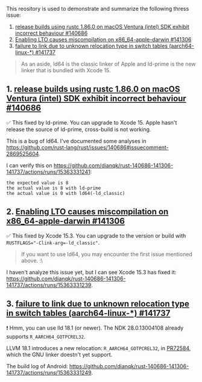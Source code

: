 This reository is used to demonstrate and summarize the following thress issue:

1. [release builds using rustc 1.86.0 on macOS Ventura (intel) SDK exhibit incorrect behaviour #140686](https://github.com/rust-lang/rust/issues/140686)
2. [Enabling LTO causes miscompilation on x86_64-apple-darwin #141306](https://github.com/rust-lang/rust/issues/141306)
3. [failure to link due to unknown relocation type in switch tables (aarch64-linux-*) #141737](https://github.com/rust-lang/rust/issues/141737)

> As an aside, ld64 is the classic linker of Apple and ld-prime is the new linker that is bundled with Xcode 15.

## 1. [release builds using rustc 1.86.0 on macOS Ventura (intel) SDK exhibit incorrect behaviour #140686](https://github.com/rust-lang/rust/issues/140686)

✅ This fixed by ld-prime. You can upgrade to Xcode 15. Apple hasn't release the source of ld-prime, cross-build is not working.

This is a bug of ld64. I've documented some analyses in https://github.com/rust-lang/rust/issues/140686#issuecomment-2869525604.

I can verify this on https://github.com/dianqk/rust-140686-141306-141737/actions/runs/15363331241:

```
the expected value is 8
the actual value is 8 with ld-prime
the actual value is 0 with ld64(-ld_classic)
```

## 2. [Enabling LTO causes miscompilation on x86_64-apple-darwin #141306](https://github.com/rust-lang/rust/issues/141306)

✅ This fixed by Xcode 15.3. You can upgrade to the version or build with `RUSTFLAGS="-Clink-arg=-ld_classic"`.

> If you want to use ld64, you may encounter the first issue mentioned above. :\

I haven't analyze this issue yet, but I can see Xcode 15.3 has fixed it: https://github.com/dianqk/rust-140686-141306-141737/actions/runs/15363331239.

## 3. [failure to link due to unknown relocation type in switch tables (aarch64-linux-*) #141737](https://github.com/rust-lang/rust/issues/141737)

❗ Hmm, you can use lld 18.1 (or newer). The NDK 28.0.13004108 already supports `R_AARCH64_GOTPCREL32`.

LLVM 18.1 introduces a new relocation: `R_AARCH64_GOTPCREL32`, in [PR72584](https://github.com/llvm/llvm-project/pull/72584), which the GNU linker doestn't yet support.

The build log of Android: https://github.com/dianqk/rust-140686-141306-141737/actions/runs/15363331249.
